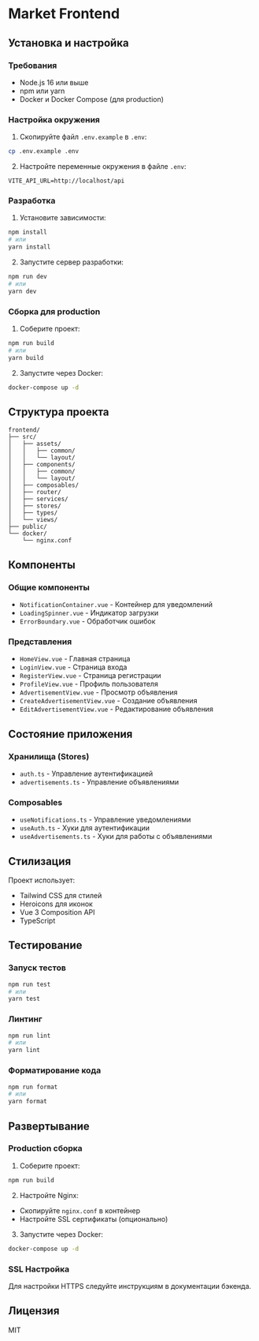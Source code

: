 # Market Frontend

## Установка и настройка

### Требования
- Node.js 16 или выше
- npm или yarn
- Docker и Docker Compose (для production)

### Настройка окружения

1. Скопируйте файл `.env.example` в `.env`:
```bash
cp .env.example .env
```

2. Настройте переменные окружения в файле `.env`:
```
VITE_API_URL=http://localhost/api
```

### Разработка

1. Установите зависимости:
```bash
npm install
# или
yarn install
```

2. Запустите сервер разработки:
```bash
npm run dev
# или
yarn dev
```

### Сборка для production

1. Соберите проект:
```bash
npm run build
# или
yarn build
```

2. Запустите через Docker:
```bash
docker-compose up -d
```

## Структура проекта

```
frontend/
├── src/
│   ├── assets/
│   │   ├── common/
│   │   └── layout/
│   ├── components/
│   │   ├── common/
│   │   └── layout/
│   ├── composables/
│   ├── router/
│   ├── services/
│   ├── stores/
│   ├── types/
│   └── views/
├── public/
└── docker/
    └── nginx.conf
```

## Компоненты

### Общие компоненты
- `NotificationContainer.vue` - Контейнер для уведомлений
- `LoadingSpinner.vue` - Индикатор загрузки
- `ErrorBoundary.vue` - Обработчик ошибок

### Представления
- `HomeView.vue` - Главная страница
- `LoginView.vue` - Страница входа
- `RegisterView.vue` - Страница регистрации
- `ProfileView.vue` - Профиль пользователя
- `AdvertisementView.vue` - Просмотр объявления
- `CreateAdvertisementView.vue` - Создание объявления
- `EditAdvertisementView.vue` - Редактирование объявления

## Состояние приложения

### Хранилища (Stores)
- `auth.ts` - Управление аутентификацией
- `advertisements.ts` - Управление объявлениями

### Composables
- `useNotifications.ts` - Управление уведомлениями
- `useAuth.ts` - Хуки для аутентификации
- `useAdvertisements.ts` - Хуки для работы с объявлениями

## Стилизация

Проект использует:
- Tailwind CSS для стилей
- Heroicons для иконок
- Vue 3 Composition API
- TypeScript

## Тестирование

### Запуск тестов
```bash
npm run test
# или
yarn test
```

### Линтинг
```bash
npm run lint
# или
yarn lint
```

### Форматирование кода
```bash
npm run format
# или
yarn format
```

## Развертывание

### Production сборка
1. Соберите проект:
```bash
npm run build
```

2. Настройте Nginx:
- Скопируйте `nginx.conf` в контейнер
- Настройте SSL сертификаты (опционально)

3. Запустите через Docker:
```bash
docker-compose up -d
```

### SSL Настройка
Для настройки HTTPS следуйте инструкциям в документации бэкенда.

## Лицензия

MIT 
